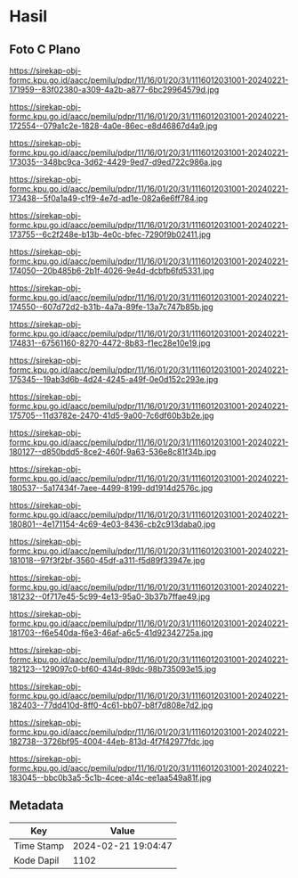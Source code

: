 # Hasil

## Foto C Plano

https://sirekap-obj-formc.kpu.go.id/aacc/pemilu/pdpr/11/16/01/20/31/1116012031001-20240221-171959--83f02380-a309-4a2b-a877-6bc29964579d.jpg

https://sirekap-obj-formc.kpu.go.id/aacc/pemilu/pdpr/11/16/01/20/31/1116012031001-20240221-172554--079a1c2e-1828-4a0e-86ec-e8d46867d4a9.jpg

https://sirekap-obj-formc.kpu.go.id/aacc/pemilu/pdpr/11/16/01/20/31/1116012031001-20240221-173035--348bc9ca-3d62-4429-9ed7-d9ed722c986a.jpg

https://sirekap-obj-formc.kpu.go.id/aacc/pemilu/pdpr/11/16/01/20/31/1116012031001-20240221-173438--5f0a1a49-c1f9-4e7d-ad1e-082a6e6ff784.jpg

https://sirekap-obj-formc.kpu.go.id/aacc/pemilu/pdpr/11/16/01/20/31/1116012031001-20240221-173755--6c2f248e-b13b-4e0c-bfec-7290f9b02411.jpg

https://sirekap-obj-formc.kpu.go.id/aacc/pemilu/pdpr/11/16/01/20/31/1116012031001-20240221-174050--20b485b6-2b1f-4026-9e4d-dcbfb6fd5331.jpg

https://sirekap-obj-formc.kpu.go.id/aacc/pemilu/pdpr/11/16/01/20/31/1116012031001-20240221-174550--607d72d2-b31b-4a7a-89fe-13a7c747b85b.jpg

https://sirekap-obj-formc.kpu.go.id/aacc/pemilu/pdpr/11/16/01/20/31/1116012031001-20240221-174831--67561160-8270-4472-8b83-f1ec28e10e19.jpg

https://sirekap-obj-formc.kpu.go.id/aacc/pemilu/pdpr/11/16/01/20/31/1116012031001-20240221-175345--19ab3d6b-4d24-4245-a49f-0e0d152c293e.jpg

https://sirekap-obj-formc.kpu.go.id/aacc/pemilu/pdpr/11/16/01/20/31/1116012031001-20240221-175705--11d3782e-2470-41d5-9a00-7c6df60b3b2e.jpg

https://sirekap-obj-formc.kpu.go.id/aacc/pemilu/pdpr/11/16/01/20/31/1116012031001-20240221-180127--d850bdd5-8ce2-460f-9a63-536e8c81f34b.jpg

https://sirekap-obj-formc.kpu.go.id/aacc/pemilu/pdpr/11/16/01/20/31/1116012031001-20240221-180537--5a17434f-7aee-4499-8199-dd1914d2576c.jpg

https://sirekap-obj-formc.kpu.go.id/aacc/pemilu/pdpr/11/16/01/20/31/1116012031001-20240221-180801--4e171154-4c69-4e03-8436-cb2c913daba0.jpg

https://sirekap-obj-formc.kpu.go.id/aacc/pemilu/pdpr/11/16/01/20/31/1116012031001-20240221-181018--97f3f2bf-3560-45df-a311-f5d89f33947e.jpg

https://sirekap-obj-formc.kpu.go.id/aacc/pemilu/pdpr/11/16/01/20/31/1116012031001-20240221-181232--0f717e45-5c99-4e13-95a0-3b37b7ffae49.jpg

https://sirekap-obj-formc.kpu.go.id/aacc/pemilu/pdpr/11/16/01/20/31/1116012031001-20240221-181703--f6e540da-f6e3-46af-a6c5-41d92342725a.jpg

https://sirekap-obj-formc.kpu.go.id/aacc/pemilu/pdpr/11/16/01/20/31/1116012031001-20240221-182123--129097c0-bf60-434d-89dc-98b735093e15.jpg

https://sirekap-obj-formc.kpu.go.id/aacc/pemilu/pdpr/11/16/01/20/31/1116012031001-20240221-182403--77dd410d-8ff0-4c61-bb07-b8f7d808e7d2.jpg

https://sirekap-obj-formc.kpu.go.id/aacc/pemilu/pdpr/11/16/01/20/31/1116012031001-20240221-182738--3726bf95-4004-44eb-813d-4f7f42977fdc.jpg

https://sirekap-obj-formc.kpu.go.id/aacc/pemilu/pdpr/11/16/01/20/31/1116012031001-20240221-183045--bbc0b3a5-5c1b-4cee-a14c-ee1aa549a81f.jpg


## Metadata

| Key        | Value               |
| ---------- | ------------------- |
| Time Stamp | 2024-02-21 19:04:47 |
| Kode Dapil | 1102                |



